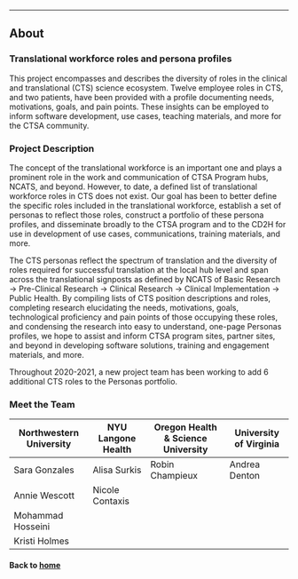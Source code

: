 ---
## About

### Translational workforce roles and persona profiles

This project encompasses and describes the diversity of roles in the clinical and translational (CTS) science ecosystem. Twelve employee roles in CTS, and two patients, have been provided with a profile documenting needs, motivations, goals, and pain points. These insights can be employed to inform software development, use cases, teaching materials, and more for the CTSA community. 


### Project Description

The concept of the translational workforce is an important one and plays a prominent role in the work and communication of CTSA Program hubs, NCATS, and beyond. However, to date, a defined list of translational workforce roles in CTS does not exist. Our goal has been to better define the specific roles included in the translational workforce, establish a set of personas to reflect those roles, construct a portfolio of these persona profiles, and disseminate broadly to the CTSA program and to the CD2H for use in development of use cases, communications, training materials, and more.

The CTS personas reflect the spectrum of translation and the diversity of roles required for successful translation at the local hub level and span across the translational signposts as defined by NCATS of Basic Research →  Pre-Clinical Research → Clinical Research → Clinical Implementation → Public Health. By compiling lists of CTS position descriptions and roles, completing research elucidating the needs, motivations, goals, technological proficiency and pain points of those occupying these roles, and condensing the research into easy to understand, one-page Personas profiles, we hope to assist and inform CTSA program sites, partner sites, and beyond in developing software solutions, training and engagement materials, and more.

Throughout 2020-2021, a new project team has been working to add 6 additional CTS roles to the Personas portfolio.

### Meet the Team

| Northwestern University | NYU Langone Health | Oregon Health & Science University | University of Virginia |
| --- | --- | --- | --- |
| Sara Gonzales | Alisa Surkis | Robin Champieux | Andrea Denton |
| Annie Wescott | Nicole Contaxis |    |     |    
| Mohammad Hosseini |        |    |     |  
| Kristi Holmes |        |    |     |  

#### Back to [home](https://data2health.github.io/CTS-Personas/)
